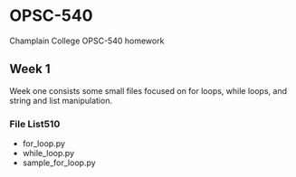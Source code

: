 # OPSC-540

Champlain College OPSC-540 homework

## Week 1

Week one consists some small files focused on for loops, while loops, and string and list manipulation.

### File List510

- for_loop.py
- while_loop.py
- sample_for_loop.py
